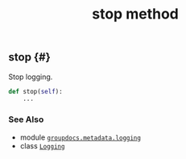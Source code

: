 ﻿---
title: stop method
second_title: GroupDocs.Metadata for Python via .NET API References
description: 
type: docs
url: /python-net/groupdocs.metadata.logging/logging/stop/
is_root: false
weight: 30
---

## stop {#}

Stop logging.



```python
def stop(self):
    ...
```





### See Also
* module [`groupdocs.metadata.logging`](../../)
* class [`Logging`](/metadata/python-net/groupdocs.metadata.logging/logging)
